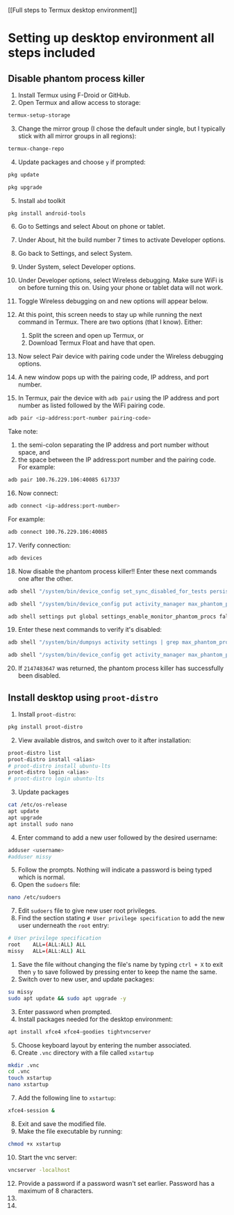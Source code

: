 [[Full steps to Termux desktop environment]]

# Setting up desktop environment all steps included
## Disable phantom process killer
1. Install Termux using F-Droid or GitHub.
2. Open Termux and allow access to storage:

```bash
termux-setup-storage
```
3. Change the mirror group (I chose the default under single, but I typically stick with all mirror groups in all regions):

```bash
termux-change-repo
```

4. Update packages and choose `y` if prompted:

```bash
pkg update
```
```bash
pkg upgrade
```

5.  Install `abd` toolkit

```bash
pkg install android-tools
```

6. Go to Settings and select About on phone or tablet. 
7. Under About, hit the build number 7 times to activate Developer options. 
8. Go back to Settings, and select System. 
9. Under System, select Developer options. 
10. Under Developer options, select Wireless debugging. Make sure WiFi is on before turning this on. Using your phone or tablet data will not work. 
11. Toggle Wireless debugging on and new options will appear below. 
12. At this point, this screen needs to stay up while running the next command in Termux. There are two options (that I know).
Either:
	1. Split the screen and open up Termux, or
	2. Download Termux Float and have that open.

13. Now select Pair device with pairing code under the Wireless debugging options.
14. A new window pops up with the pairing code, IP address, and port number. 
15. In Termux, pair the device with `adb pair` using the IP address and port number as listed followed by the WiFi pairing code.

```bash
adb pair <ip-address:port-number pairing-code>
```

Take note:
1. the semi-colon separating the IP address and port number without space, and
2. the space between the IP address:port number and the pairing code. For example:
```bash
adb pair 100.76.229.106:40085 617337
```
16. Now connect: 
```bash
adb connect <ip-address:port-number>
```
For example:
```bash
adb connect 100.76.229.106:40085
```
17. Verify connection:
```bash
adb devices 
```
18. Now disable the phantom process killer!! Enter these next commands one after the other. 
```bash
adb shell "/system/bin/device_config set_sync_disabled_for_tests persistent"
```
```bash
adb shell "/system/bin/device_config put activity_manager max_phantom_processes 2147483647"
```
```bash
adb shell settings put global settings_enable_monitor_phantom_procs false
```
19. Enter these next commands to verify it's disabled:
```bash
adb shell "/system/bin/dumpsys activity settings | grep max_phantom_processes"
```
```bash
adb shell "/system/bin/device_config get activity_manager max_phantom_processes"
```
20. If `2147483647` was returned, the phantom process killer has successfully been disabled. 
## Install desktop using `proot-distro`
1. Install  `proot-distro`:
```bash
pkg install proot-distro
```
2. View available distros, and switch over to it after installation:
```bash
proot-distro list
proot-distro install <alias>
# proot-distro install ubuntu-lts
proot-distro login <alias>
# proot-distro login ubuntu-lts
```
3. Update packages
```bash
cat /etc/os-release
apt update
apt upgrade
apt install sudo nano
```
4. Enter command to add a new user followed by the desired username:
```bash
adduser <username>
#adduser missy
```
5. Follow the prompts. Nothing will indicate a password is being typed which is normal.
6. Open the `sudoers` file:
```bash
nano /etc/sudoers
```
7. Edit `sudoers` file to give new user root privileges. 
8. Find the section stating `# User privilege specification` to add the new user underneath the `root` entry:
```bash
# User privilege specification
root    ALL=(ALL:ALL) ALL
missy   ALL=(ALL:ALL) ALL
```
1. Save the file without changing the file's name by typing `ctrl + X` to exit then `y` to save followed by pressing enter to keep the name the same.
2. Switch over to new user, and update packages:
```bash
su missy
sudo apt update && sudo apt upgrade -y
```
3. Enter password when prompted. 
4. Install packages needed for the desktop environment:
```bash
apt install xfce4 xfce4-goodies tightvncserver
```
5. Choose keyboard layout by entering the number associated. 
6. Create `.vnc` directory with a file called `xstartup` 
```bash
mkdir .vnc
cd .vnc
touch xstartup
nano xstartup
```
7. Add the following line to `xstartup`:
```bash
xfce4-session &
```
8. Exit and save the modified file.
9. Make the file executable by running:
```bash
chmod +x xstartup
```
10. Start the vnc server:
```bash
vncserver -localhost
```
12. Provide a password if a password wasn't set earlier. Password has a maximum of 8 characters.
13. 
14. 